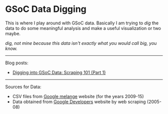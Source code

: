 # GSoC Data Digging

This is where I play around with GSoC data. Basically I am trying to _dig_ the data to do some meaningful analysis
and make a useful visualization or two maybe.

_dig, not mine because this data isn't exactly what you would call big, you know._

_____

Blog posts:

- [Digging into GSoC Data: Scraping 101 (Part 1)](https://techandmortals.wordpress.com/2016/04/07/digging-into-gsoc-data-scraping-101/)

_____
Sources for Data:
 * CSV files from [Google melange](https://www.google-melange.com/) website (for the years 2009-15)
 * Data obtained from [Google Developers](https://developers.google.com/open-source/gsoc/past-summers) website by web scraping (2005-08)
